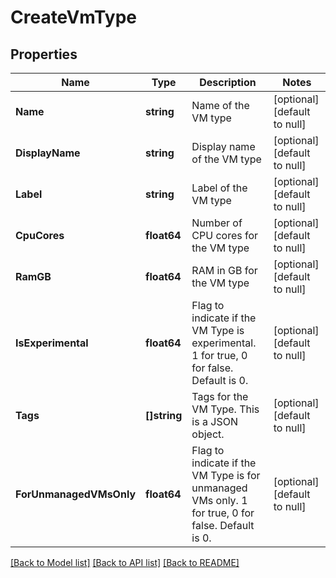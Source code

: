 # CreateVmType

## Properties
Name | Type | Description | Notes
------------ | ------------- | ------------- | -------------
**Name** | **string** | Name of the VM type | [optional] [default to null]
**DisplayName** | **string** | Display name of the VM type | [optional] [default to null]
**Label** | **string** | Label of the VM type | [optional] [default to null]
**CpuCores** | **float64** | Number of CPU cores for the VM type | [optional] [default to null]
**RamGB** | **float64** | RAM in GB for the VM type | [optional] [default to null]
**IsExperimental** | **float64** | Flag to indicate if the VM Type is experimental. 1 for true, 0 for false. Default is 0. | [optional] [default to null]
**Tags** | **[]string** | Tags for the VM Type. This is a JSON object. | [optional] [default to null]
**ForUnmanagedVMsOnly** | **float64** | Flag to indicate if the VM Type is for unmanaged VMs only. 1 for true, 0 for false. Default is 0. | [optional] [default to null]

[[Back to Model list]](../README.md#documentation-for-models) [[Back to API list]](../README.md#documentation-for-api-endpoints) [[Back to README]](../README.md)

